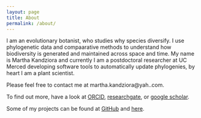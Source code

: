 ```yaml
---
layout: page
title: About
permalink: /about/
---
```


I am an evolutionary botanist, who studies why species diversify. I use phylogenetic data and compaarative methods to understand how biodiversity is generated and maintained across space and time.  My name is Martha Kandziora and currently I am a postdoctoral researcher at UC Merced developing software tools to automatically update phylogenies, by heart I am a plant scientist.


Please feel free to contact me at martha.kandziora@yah..com.

To find out more, have a look at [ORCID](https://orcid.org/0000-0002-1197-6207), [researchgate](https://www.researchgate.net/profile/Martha_Kandziora), or [google scholar](https://scholar.google.com/citations?user=WQFUrbwAAAAJ&hl=en).

Some of my projects can be found at [GitHub](https://github.com/McTavishLab/physcraper) and [here](https://github.com/blubbundbla).
